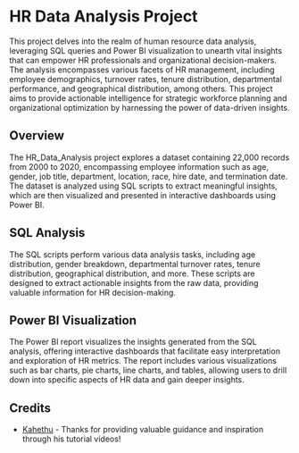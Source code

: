 # HR Data Analysis Project

This project delves into the realm of human resource data analysis, leveraging SQL queries and Power BI visualization to unearth vital insights that can empower HR professionals and organizational decision-makers. The analysis encompasses various facets of HR management, including employee demographics, turnover rates, tenure distribution, departmental performance, and geographical distribution, among others. This project aims to provide actionable intelligence for strategic workforce planning and organizational optimization by harnessing the power of data-driven insights.

## Overview

The HR_Data_Analysis project explores a dataset containing 22,000 records from 2000 to 2020, encompassing employee information such as age, gender, job title, department, location, race, hire date, and termination date. The dataset is analyzed using SQL scripts to extract meaningful insights, which are then visualized and presented in interactive dashboards using Power BI.

## SQL Analysis

The SQL scripts perform various data analysis tasks, including age distribution, gender breakdown, departmental turnover rates, tenure distribution, geographical distribution, and more. These scripts are designed to extract actionable insights from the raw data, providing valuable information for HR decision-making.

## Power BI Visualization

The Power BI report visualizes the insights generated from the SQL analysis, offering interactive dashboards that facilitate easy interpretation and exploration of HR metrics. The report includes various visualizations such as bar charts, pie charts, line charts, and tables, allowing users to drill down into specific aspects of HR data and gain deeper insights.

## Credits

- [Kahethu](https://www.youtube.com/watch?v=4yn7iUJnJtE) - Thanks for providing valuable guidance and inspiration through his tutorial videos!


